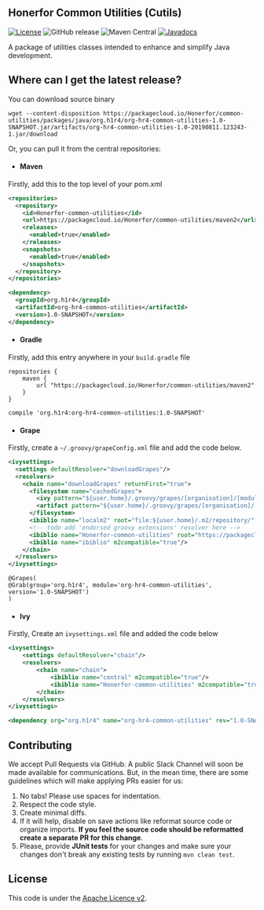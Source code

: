 ## Honerfor Common Utilities (Cutils)
[![License](https://img.shields.io/github/license/honerfor/cutils)](#License)
![GitHub release](https://img.shields.io/github/release/honerfor/cutils)
![Maven Central](https://maven-badges.herokuapp.com/maven-central/com.honerfor/cutils/badge.svg)
[![Javadocs](https://javadoc.io/badge/com.honerfor/cutils.svg)](https://javadoc.io/doc/com.honerfor/cutils)

A package of utilities classes intended to enhance and simplify Java development.

## Where can I get the latest release? 
You can download source binary 
```
wget --content-disposition https://packagecloud.io/Honerfor/common-utilities/packages/java/org.h1r4/org-hr4-common-utilities-1.0-SNAPSHOT.jar/artifacts/org-hr4-common-utilities-1.0-20190811.123243-1.jar/download
```
Or, you can pull it from the central repositories:
 - #### Maven

Firstly, add this to the top level of your pom.xml
```xml
<repositories>
  <repository>
    <id>Honerfor-common-utilities</id>
    <url>https://packagecloud.io/Honerfor/common-utilities/maven2</url>
    <releases>
      <enabled>true</enabled>
    </releases>
    <snapshots>
      <enabled>true</enabled>
    </snapshots>
  </repository>
</repositories>
```

```xml
<dependency>
  <groupId>org.h1r4</groupId>
  <artifactId>org-hr4-common-utilities</artifactId>
  <version>1.0-SNAPSHOT</version>
</dependency>
```

- #### Gradle
Firstly, add this entry anywhere in your `build.gradle` file
```
repositories {
    maven {
        url "https://packagecloud.io/Honerfor/common-utilities/maven2"
    }
}
```
```
compile 'org.h1r4:org-hr4-common-utilities:1.0-SNAPSHOT'
```

- #### Grape
Firstly, create a `~/.groovy/grapeConfig.xml` file and add the code below.
```xml
<ivysettings>
  <settings defaultResolver="downloadGrapes"/>
  <resolvers>
    <chain name="downloadGrapes" returnFirst="true">
      <filesystem name="cachedGrapes">
        <ivy pattern="${user.home}/.groovy/grapes/[organisation]/[module]/ivy-[revision].xml"/>
        <artifact pattern="${user.home}/.groovy/grapes/[organisation]/[module]/[type]s/[artifact]-[revision](-[classifier]).[ext]"/>
      </filesystem>
      <ibiblio name="localm2" root="file:${user.home}/.m2/repository/" checkmodified="true" changingPattern=".*" changingMatcher="regexp" m2compatible="true"/>
      <!-- todo add 'endorsed groovy extensions' resolver here -->
      <ibiblio name="Honerfor-common-utilities" root="https://packagecloud.io/Honerfor/common-utilities/maven2" m2compatible="true"/>
      <ibiblio name="ibiblio" m2compatible="true"/>
    </chain>
  </resolvers>
</ivysettings>
```
```
@Grapes(
@Grab(group='org.h1r4', module='org-hr4-common-utilities', version='1.0-SNAPSHOT')
)
```

- #### Ivy
Firstly, Create an `ivysettings.xml` file and added the code below
```xml
<ivysettings>
    <settings defaultResolver="chain"/>
    <resolvers>
        <chain name="chain">
            <ibiblio name="central" m2compatible="true"/>
            <ibiblio name="Honerfor-common-utilities" m2compatible="true" root="https://packagecloud.io/Honerfor/common-utilities/maven2"/>
        </chain>
    </resolvers>
</ivysettings>
```
```xml
<dependency org="org.h1r4" name="org-hr4-common-utilities" rev="1.0-SNAPSHOT" />
```

## Contributing
We accept Pull Requests via GitHub. A public Slack Channel will soon be made available for communications.
But, in the mean time, there are some guidelines which will make applying PRs easier for us:

1. No tabs! Please use spaces for indentation.
2. Respect the code style.
3. Create minimal diffs.
4. If it will help, disable on save actions like reformat source code or organize imports. **If you feel the source code should be reformatted create a separate PR for this change**.
5. Please, provide **JUnit tests** for your changes and make sure your changes don't break any existing tests by running `mvn clean test`.

## License

This code is under the [Apache Licence v2](https://github.com/Honerfor/Common/blob/master/LICENSE).
